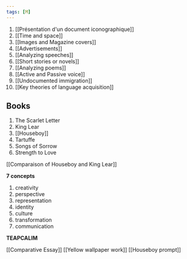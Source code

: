 ```yaml
---
tags: [M] 
---
```

1. [[Présentation d'un document iconographique]]
2. [[Time and space]]
3. [[Images and Magazine covers]]
4. [[Advertisements]]
5. [[Analyzing speeches]]
6. [[Short stories or novels]]
7. [[Analyzing poems]]
8. [[Active and Passive voice]]
9. [[Undocumented immigration]]
10. [[Key theories of language acquisition]]

## Books
1. The Scarlet Letter
2. King Lear
3. [[Houseboy]]
4. Tartuffe
5. Songs of Sorrow
6. Strength to Love

[[Comparaison of Houseboy and King Lear]]

**7 concepts**
1. creativity
2. perspective
3. representation
4. identity
5. culture
6. transformation
7. communication

**TEAPCALIM**

[[Comparative Essay]]
[[Yellow wallpaper work]]
[[Houseboy prompt]]